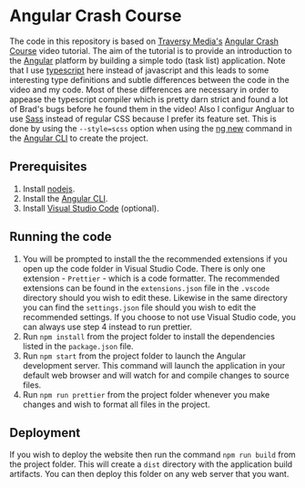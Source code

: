 # Angular Crash Course

The code in this repository is based on [Traversy Media's](https://www.traversymedia.com/) [Angular Crash Course](https://www.youtube.com/watch?v=Fdf5aTYRW0E) video tutorial. The aim of the tutorial is to provide an introduction to the [Angular](https://angular.io/) platform by building a simple todo (task list) application. Note that I use [typescript](https://www.typescriptlang.org/) here instead of javascript and this leads to some interesting type definitions and subtle differences between the code in the video and my code. Most of these differences are necessary in order to appease the typescript compiler which is pretty darn strict and found a lot of Brad's bugs before he found them in the video! Also I configur Angluar to use [Sass](https://sass-lang.com/) instead of regular CSS because I prefer its feature set. This is done by using the `--style=scss` option when using the [ng new](https://angular.io/cli/new) command in the [Angular CLI](https://cli.angular.io/) to create the project.

## Prerequisites

1. Install [nodejs](https://nodejs.org/).
2. Install the [Angular CLI](https://angular.io/guide/setup-local).
3. Install [Visual Studio Code](https://code.visualstudio.com/download) (optional).

## Running the code

1. You will be prompted to install the the recommended extensions if you open up the code folder in Visual Studio Code. There is only one extension - `Prettier` - which is a code formatter. The recommended extensions can be found in the `extensions.json` file in the `.vscode` directory should you wish to edit these. Likewise in the same directory you can find the `settings.json` file should you wish to edit the recommended settings. If you choose to not use Visual Studio code, you can always use step 4 instead to run prettier.
2. Run `npm install` from the project folder to install the dependencies listed in the `package.json` file.
3. Run `npm start` from the project folder to launch the Angular development server. This command will launch the application in your default web browser and will watch for and compile changes to source files.
4. Run `npm run prettier` from the project folder whenever you make changes and wish to format all files in the project.

## Deployment

If you wish to deploy the website then run the command `npm run build` from the project folder. This will create a `dist` directory with the application build artifacts. You can then deploy this folder on any web server that you want.
